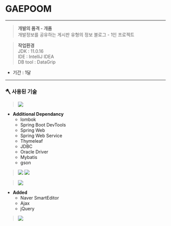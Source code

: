 # GAEPOOM
***
> **개발의 품격 - 개품**<br>
개발정보를 공유하는 게시판 유형의 정보 블로그 - 1인 프로젝트<br>

> **작업환경**<br>
JDK : 11.0.16<br>
IDE : IntelliJ IDEA<br>
DB tool : DataGrip
    
+ 기간 : 1달

***
### 🪓  사용된 기술
> <img src="https://img.shields.io/badge/SpringBoot-6DB33F?style=for-the-badge&logo=springboot&logoColor=white"> <br>
+  **Additional Dependancy**
   + lombok
   + Spring Boot DevTools
   + Spring Web
   + Spring Web Service
   + Thymeleaf
   + JDBC
   + Oracle Driver
   + Mybatis
   + gson
> <img src="https://img.shields.io/badge/HTML5-E34F26?style=for-the-badge&logo=html5&logoColor=white"> <img src="https://img.shields.io/badge/CSS3-1572B6?style=for-the-badge&logo=css3&logoColor=white">

> <img src="https://img.shields.io/badge/JavaScript-F7DF1E?style=for-the-badge&logo=javascript&logoColor=white">
+  **Added**
   + Naver SmartEditor
   + Ajax
   + jQuery
> <img src="https://img.shields.io/badge/KakaoLogin-FFCD00?style=for-the-badge&logo=kakao&logoColor=white">
